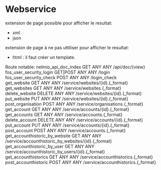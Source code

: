 # Webservice #

extension de page possible pour afficher le resultat:
* xml
* json

extension de page à ne pas uttiliser pour afficher le resultat:
* html : il faut créer un template.

Route notable:
 nelmio_api_doc_index              GET      ANY    ANY  /api/doc/{view}
 fos_user_security_login           GET|POST ANY    ANY  /login                                              
 fos_user_security_check           POST     ANY    ANY  /login_check  
 get_website                       GET      ANY    ANY  /service/websites/{id}.{_format}                    
 get_websites                      GET      ANY    ANY  /service/websites.{_format}                         
 delete_website                    DELETE   ANY    ANY  /service/websites/{id}.{_format}                    
 put_website                       PUT      ANY    ANY  /service/websites/{id}.{_format}                    
 post_organisation                 POST     ANY    ANY  /service/organisations.{_format}                    
 get_account                       GET      ANY    ANY  /service/accounts/{id}.{_format}                    
 get_accounts                      GET      ANY    ANY  /service/accounts.{_format}                         
 delete_account                    DELETE   ANY    ANY  /service/accounts/{id}.{_format}                    
 put_account                       PUT      ANY    ANY  /service/accounts/{id}.{_format}                    
 post_account                      POST     ANY    ANY  /service/accounts.{_format}                         
 get_accounthistoric_by_website    GET      ANY    ANY  /service/accounthistoric_by_websites/{id}.{_format} 
 get_accounthistoric_by_user       GET      ANY    ANY  /service/accounthistoric_by_users/{id}.{_format}    
 get_accounthistorics              GET      ANY    ANY  /service/accounthistorics.{_format}                 
 post_accounthistoric              POST     ANY    ANY  /service/accounthistorics.{_format}